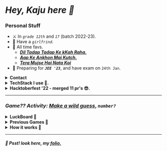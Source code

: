 # _**Hey, Kaju here 🦑**_
### **Personal Stuff**
- ⚔️ In _`grade 12th`_ and _`17`_ (batch 2022-23).
- 🦋 Have a _`girlfrind`_.
- 🥺 All time favs.
    - [_**Dil Tadap Tadap Ke kKah Raha.**_](https://open.spotify.com/track/2kVKDFmDFuKNR4tuDgZqWM?si=c73ba0545cea4e5b)
    - [_**Aap Ke Ankhon Mai Kutch.**_](https://open.spotify.com/track/2hWUcbgPqVsvsgHMWEvSUe?si=45c9eb4c6f074338)
    - [_**Tera Mujse Hai Nata Koi**_](https://open.spotify.com/track/3Jj02N4CsUY8YAn2d03M4K?si=4be4be82aa9d42f3)
- 🙂 Preparing for _**`JEE '23`**_, and have exam on `24th Jan`.
<details>
<summary><b>Contact</b></summary>

- 🥽 [folio](https://www.tanishqsingh.com)
- 📨 [hi@tanishqsingh.com](mailto:hi@tanishqsingh.com)
- 🏋🏽 [instagram](https://www.instagram.com/tanishq_singh_2301)

</details>
<details>
<summary><b>TechStack I use 🙂.</b></summary>
<b><small>Pretty much all the tech depends on what I've make.</small></b>

</br>

#### _**Languages**_
- **`Typescript`, `Python`, `SQL`, `bash-script`, `cpp`, `solidity`, `gs`.**
- **`Tailwindcss`, `css`.**

#### _**Frontend**_
- **`Reactjs`, `Nextjs`, `Fresh`.**

#### _**Backend**_
- **`Deno`, `Lambda`, `API-Gateway`, `EC2`, `Google-DNS`, `Cloudflare`.**

#### _**Databases**_
- **`DynamoDB`, `MongoDB`, `Firebase`, `SupaBase`.**
- **`SQL` have a seperate space in my heart.**

#### _**Hosting Providers**_
- **`Vercel`, `Deno-Deploy`, `AWS`.**

#### _**Others**_
- **`Nginx`, `CI/CD`, `openssl`, `Docker`, `Elastic-Ip`, `Linux`.**

</br>

</details>

<details>
<summary><b>Hacktoberfest '22 - merged 11 pr's 😎.</b></summary>

|No.|Open-Source|link|
|-|-|-|
|1|`codecademy/docs`|[PR1](https://github.com/Codecademy/docs/pull/1181), [PR2](https://github.com/Codecademy/docs/pull/1043)|
|2|`codinasion/program`|[PR1](https://github.com/codinasion/program/pull/4727), [PR2](https://github.com/codinasion/program/pull/4724), [PR3](https://github.com/codinasion/program/pull/4723), [PR4](https://github.com/codinasion/program/pull/4719), [PR5](https://github.com/codinasion/program/pull/2166), [PR6](https://github.com/codinasion/program/pull/2164), [PR7](https://github.com/codinasion/program/pull/1979), [PR8](https://github.com/codinasion/program/pull/1978), [PR9](https://github.com/codinasion/program/pull/1975),|

</details>

---
### _**Game?? Activity:**_ [_**Make a wild guess**_](https://github.com/tanishq-singh-2301/tanishq-singh-2301/issues/new?template=wild-guess.md&title=And%20I%20guess%20(0-9):%20&labels=wild%20guess), _**`number?`**_

<details>
<summary><b>LuckBoard 🦕</b></summary>

<table>
    <tr>
        <th>Position</th>
        <th>Avatar</th>
        <th>User Name</th>
        <th>No. of time guessed correct</th>
        <th>Issues</th>
    </tr>
    <tr>
        <td align="center"><b><i> 1 </i></b></td>
        <td> <img src="https://avatars.githubusercontent.com/tanishq-singh-2301?s=32" width="32px" height="32px" /> </td>
        <td><b><i><a href="https://github.com/tanishq-singh-2301"> tanishq-singh-2301 </a></i></b></td>
        <td align="center"><b><i> 1 </i></b></td>
        <td>
            <b><i><a href="https://github.com/tanishq-singh-2301/tanishq-singh-2301/issues/61">61</a></i></b>
        </td>
    </tr>
    
</table>

</details>
<details>
<summary><b>Previous Games 🏑</b></summary>

<table>
    <tr>
        <th>Game No</th>
        <th>Avatar</th>
        <th>User Name</th>
        <th>Issue No</th>
        <th>What Gussed?</th>
        <th>Actual No.</th>
    </tr>
    <tr>
        <td align="center"><b><i> 7 </i></b></td>
        <td> <img src="https://avatars.githubusercontent.com/tanishq-singh-2301?s=24" width="24px" height="24px" /> </td>
        <td><b><i><a href="https://github.com/tanishq-singh-2301"> tanishq-singh-2301 </a></i></b></td>
        <td align="center"><b><i><a href="https://github.com/tanishq-singh-2301/tanishq-singh-2301/issues/68"> 68 </a></i></b></td>
        <td align="center"><b><i> 5 </i></b></td>
        <td align="center"><b><i> 3 </i></b></td>
    </tr>
    <tr>
        <td align="center"><b><i> 6 </i></b></td>
        <td> <img src="https://avatars.githubusercontent.com/tanishq-singh-2301?s=24" width="24px" height="24px" /> </td>
        <td><b><i><a href="https://github.com/tanishq-singh-2301"> tanishq-singh-2301 </a></i></b></td>
        <td align="center"><b><i><a href="https://github.com/tanishq-singh-2301/tanishq-singh-2301/issues/67"> 67 </a></i></b></td>
        <td align="center"><b><i> 4 </i></b></td>
        <td align="center"><b><i> 6 </i></b></td>
    </tr>
    <tr>
        <td align="center"><b><i> 5 </i></b></td>
        <td> <img src="https://avatars.githubusercontent.com/tanishq-singh-2301?s=24" width="24px" height="24px" /> </td>
        <td><b><i><a href="https://github.com/tanishq-singh-2301"> tanishq-singh-2301 </a></i></b></td>
        <td align="center"><b><i><a href="https://github.com/tanishq-singh-2301/tanishq-singh-2301/issues/66"> 66 </a></i></b></td>
        <td align="center"><b><i> 1 </i></b></td>
        <td align="center"><b><i> 2 </i></b></td>
    </tr>
    <tr>
        <td align="center"><b><i> 4 </i></b></td>
        <td> <img src="https://avatars.githubusercontent.com/tanishq-singh-2301?s=24" width="24px" height="24px" /> </td>
        <td><b><i><a href="https://github.com/tanishq-singh-2301"> tanishq-singh-2301 </a></i></b></td>
        <td align="center"><b><i><a href="https://github.com/tanishq-singh-2301/tanishq-singh-2301/issues/65"> 65 </a></i></b></td>
        <td align="center"><b><i> 3 </i></b></td>
        <td align="center"><b><i> 5 </i></b></td>
    </tr>
    <tr>
        <td align="center"><b><i> 3 </i></b></td>
        <td> <img src="https://avatars.githubusercontent.com/tanishq-singh-2301?s=24" width="24px" height="24px" /> </td>
        <td><b><i><a href="https://github.com/tanishq-singh-2301"> tanishq-singh-2301 </a></i></b></td>
        <td align="center"><b><i><a href="https://github.com/tanishq-singh-2301/tanishq-singh-2301/issues/63"> 63 </a></i></b></td>
        <td align="center"><b><i> 4 </i></b></td>
        <td align="center"><b><i> 0 </i></b></td>
    </tr>
    <tr>
        <td align="center"><b><i> 2 </i></b></td>
        <td> <img src="https://avatars.githubusercontent.com/tanishq-singh-2301?s=24" width="24px" height="24px" /> </td>
        <td><b><i><a href="https://github.com/tanishq-singh-2301"> tanishq-singh-2301 </a></i></b></td>
        <td align="center"><b><i><a href="https://github.com/tanishq-singh-2301/tanishq-singh-2301/issues/62"> 62 </a></i></b></td>
        <td align="center"><b><i> 6 </i></b></td>
        <td align="center"><b><i> 4 </i></b></td>
    </tr>
    <tr>
        <td align="center"><b><i> 1 </i></b></td>
        <td> <img src="https://avatars.githubusercontent.com/tanishq-singh-2301?s=24" width="24px" height="24px" /> </td>
        <td><b><i><a href="https://github.com/tanishq-singh-2301"> tanishq-singh-2301 </a></i></b></td>
        <td align="center"><b><i><a href="https://github.com/tanishq-singh-2301/tanishq-singh-2301/issues/61"> 61 </a></i></b></td>
        <td align="center"><b><i> 6 </i></b></td>
        <td align="center"><b><i> 6 </i></b></td>
    </tr>
    
</table>

</details>
<details>
<summary><b>How it works 🤔</b></summary>

- #### _**Backend**_

    ```mermaid
    graph LR
    A[New Issue] --> B{Trigger Workflow}
    B -- accept --> E[Generate Random Number]
    E --> F{Is Matched?}
    F -- Yes --> H[Update Issue - got it]
    F -- No --> G[Update Issue - missed it]
    G --> I[Close Issue]
    H --> I[Close Issue]
    I --> J[Update DB]
    J --> K[Render README.md]
    K --> L[git push]
    B -- reject --> C[Update Issue]
    C --> D[Close Issue]

    ```

- #### _**Database**_

    ```mermaid
    classDiagram
        class WildGuess
        WildGuess : +INT issue_number
        WildGuess : +INT2 guessed_number
        WildGuess : +INT2 actual_number
        WildGuess : +VARCHAR(60) username
        WildGuess : +TIMESTAMP created_at

    ```

</details>

---
##### 🤫 Psst! look here, my [folio.](https://www.tanishqsingh.com)